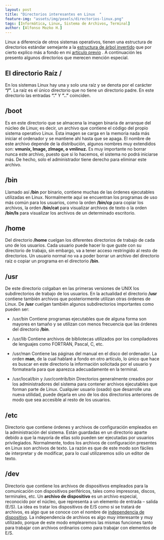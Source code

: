 ```yaml
---
layout: post
title: "Directorios interesantes en Linux  "
feature-img: "assets/img/pexels/directorios-linux.png"
tags: [Informática, Linux, Sistema de Archivos, Terminal]
author: [Alfonso Mozko H.]
---
```

Linux a diferencia de otros sistemas operativos, tienen una estructura de directorios estándar semejante a la [estructura de árbol invertido]( https://alfonsomozkoh.github.io/2018/06/07/archivos-y-el-sistema-de-archivos-linux.html) que por cierto explico más a fondo en mi [artículo previo]( https://alfonsomozkoh.github.io/2018/06/07/archivos-y-el-sistema-de-archivos-linux.html) . A continuación les presento algunos directorios que merecen mención especial.

## El directorio Raíz  /
En los sistemas Linux hay una y solo una raíz y se denota por el carácter **“/”**. La raíz es el único directorio que no tiene un directorio padre. En este directorio las entradas **“.”** Y **”..”** coinciden.

## /boot
Es en este directorio que se almacena la imagen binaria de arranque del núcleo de Linux; es decir, un archivo que contiene el código del propio sistema operativo Linux. Esta imagen se carga en la memoria nada más iniciar el ordenador y se mantiene ahí hasta que se apaga. El nombre de este archivo depende de la distribución, algunos nombres muy extendidos son: **vmunix, Image, zImage, o vmlinuz.** Es muy importante no borrar nunca este archivo, puesto que si lo hacemos, el sistema no podrá iniciarse más. De hecho, solo el administrador tiene derecho para eliminar este archivo.

## /bin
Llamado así **/bin** por binario, contiene muchas de las órdenes ejecutables utilizadas en Linux. Normalmente aquí se encuentran los programas de uso más común para los usuarios, como la orden **/bin/cp** para copiar los archivos, la orden **/bin/cat** para visualizar archivos de texto  o la orden **/bin/ls** para visualizar los archivos de un determinado escritorio.

## /home
Del directorio **/home** cuelgan los diferentes directorios de trabajo de cada uno de los usuarios. Cada usuario puede hacer lo que guste con su directorio de trabajo, sin embargo, va a tener acceso restringido al resto de directorios. Un usuario normal no va a poder borrar un archivo del directorio raíz o copiar un programa en el directorio **/bin**.

## /usr 
De este directorio colgaban en las primeras versiones de UNIX los subdirectorios de trabajo de los usuarios. En la actualidad el directorio **/usr** contiene también archivos que posteriormente utilizan otras órdenes de Linux. De **/usr** cuelgan también algunos subdirectorios importantes como pueden ser:

+ /usr/bin
Contiene programas ejecutables que de alguna forma son mayores en tamaño y se utilizan con menos frecuencia que las órdenes del directorio **/bin**.

+ /usr/lib
Contiene archivos de bibliotecas utilizados por los compiladores de lenguajes como FORTRAN, Pascal, C, etc. 

+ /usr/man
Contiene las páginas del manual en el disco del ordenador. La orden **man**, de la cual hablaré a fondo en otro artículo, lo único que hace es buscar en este directorio la información solicitada por el usuario y formatearla para que aparezca adecuadamente en la terminal.

+ /usr/local/bin  y /usr/contrib/bin
Directorios generalmente creados por los administradores del sistema para contener archivos ejecutables que forman parte de Linux. Cualquier usuario (osado) que desarrolle una nueva utilidad, puede dejarla en uno de los dos directorios anteriores de modo que sea accesible al resto de los usuarios.

## /etc
Directorio que contiene órdenes y archivos de configuración empleados en la administración del sistema. Están guardadas en un directorio aparte debido a que la mayoría de ellas solo pueden ser ejecutadas por usuarios privilegiados. Normalmente, todos los archivos de configuración presentes en Linux son archivos de texto. La razón es que de este modo son fáciles de interpretar y de modificar, para lo cual utilizaremos sólo un editor de texto.

## /dev
Directorio que contiene los archivos de dispositivos empleados para la comunicación con dispositivos periféricos, tales como impresoras, discos, terminales, etc. Un **archivo de dispositivo** es un archivo especial, reconocido por el núcleo, que representa a un elemento de entrada – salida (E/S). La idea es tratar los dispositivos de E/S como si se tratará de archivos, es algo que se conoce con el nombre de [independencia de dispositivo](https://es.wikipedia.org/wiki/Independencia_de_dispositivos).  La independencia de archivos es algo muy interesante y muy utilizado, porque de este modo emplearemos las mismas funciones tanto para trabajar con archivos ordinarios como para trabajar con elementos de E/S.
